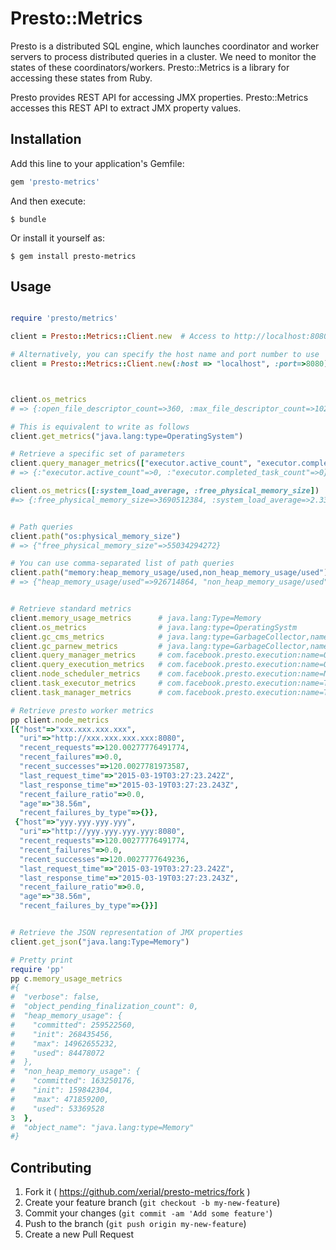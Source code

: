 # Presto::Metrics

Presto is a distributed SQL engine, which launches coordinator and worker servers to process distributed queries in a cluster. We need to monitor the states of these coordinators/workers. Presto::Metrics is a library for accessing these states from Ruby.

Presto provides REST API for accessing JMX properties. Presto::Metrics accesses this REST API to extract JMX property values.

## Installation

Add this line to your application's Gemfile:

```ruby
gem 'presto-metrics'
```

And then execute:

    $ bundle

Or install it yourself as:

    $ gem install presto-metrics

## Usage

```ruby

require 'presto/metrics'

client = Presto::Metrics::Client.new  # Access to http://localhost:8080 in default

# Alternatively, you can specify the host name and port number to use
client = Presto::Metrics::Client.new(:host => "localhost", :port=>8080) 



client.os_metrics
# => {:open_file_descriptor_count=>360, :max_file_descriptor_count=>10240, :committed_virtual_memory_size=>18683629568, :total_swap_space_size=>2147483648, :free_swap_space_size=>1132986368, :process_cpu_time=>240244441000, :free_physical_memory_size=>2088931328, :total_physical_memory_size=>17179869184, :system_cpu_load=>0.044989775051124746, :process_cpu_load=>0.002293214043176635, :name=>"Mac OS X", :version=>"10.9.4", :available_processors=>8, :arch=>"x86_64", :system_load_average=>2.0537109375, :object_name=>"java.lang:type=OperatingSystem"}

# This is equivalent to write as follows
client.get_metrics("java.lang:type=OperatingSystem")

# Retrieve a specific set of parameters
client.query_manager_metrics(["executor.active_count", "executor.completed_task_count"])
# => {:"executor.active_count"=>0, :"executor.completed_task_count"=>0}

client.os_metrics([:system_load_average, :free_physical_memory_size])
#=> {:free_physical_memory_size=>3690512384, :system_load_average=>2.33056640625}


# Path queries
client.path("os:physical_memory_size")
# => {"free_physical_memory_size"=>55034294272}

# You can use comma-separated list of path queries
client.path("memory:heap_memory_usage/used,non_heap_memory_usage/used")
# => {"heap_memory_usage/used"=>926714864, "non_heap_memory_usage/used"=>108948488}


# Retrieve standard metrics
client.memory_usage_metrics      # java.lang:Type=Memory
client.os_metrics                # java.lang:type=OperatingSystm
client.gc_cms_metrics            # java.lang:type=GarbageCollector,name=ConcurrentMarkSweep
client.gc_parnew_metrics         # java.lang:type=GarbageCollector,name=ParNew
client.query_manager_metrics     # com.facebook.presto.execution:name=QueryManager
client.query_execution_metrics   # com.facebook.presto.execution:name=QueryExecution
client.node_scheduler_metrics    # com.facebook.presto.execution:name=NodeScheduler
client.task_executor_metrics     # com.facebook.presto.execution:name=TaskExecutor
client.task_manager_metrics      # com.facebook.presto.execution:name=TaskManager

# Retrieve presto worker metrics
pp client.node_metrics
[{"host"=>"xxx.xxx.xxx.xxx",
  "uri"=>"http://xxx.xxx.xxx.xxx:8080",
  "recent_requests"=>120.00277776491774,
  "recent_failures"=>0.0,
  "recent_successes"=>120.0027781973587,
  "last_request_time"=>"2015-03-19T03:27:23.242Z",
  "last_response_time"=>"2015-03-19T03:27:23.243Z",
  "recent_failure_ratio"=>0.0,
  "age"=>"38.56m",
  "recent_failures_by_type"=>{}},
 {"host"=>"yyy.yyy.yyy.yyy",
  "uri"=>"http://yyy.yyy.yyy.yyy:8080",
  "recent_requests"=>120.00277776491774,
  "recent_failures"=>0.0,
  "recent_successes"=>120.0027777649236,
  "last_request_time"=>"2015-03-19T03:27:23.242Z",
  "last_response_time"=>"2015-03-19T03:27:23.243Z",
  "recent_failure_ratio"=>0.0,
  "age"=>"38.56m",
  "recent_failures_by_type"=>{}}]


# Retrieve the JSON representation of JMX properties
client.get_json("java.lang:Type=Memory")

# Pretty print 
require 'pp'
pp c.memory_usage_metrics
#{
#  "verbose": false,
#  "object_pending_finalization_count": 0,
#  "heap_memory_usage": {
#    "committed": 259522560,
#    "init": 268435456,
#    "max": 14962655232,
#    "used": 84478072
#  },
#  "non_heap_memory_usage": {
#    "committed": 163250176,
#    "init": 159842304,
#    "max": 471859200,
#    "used": 53369528
3  },
#  "object_name": "java.lang:type=Memory"
#}

```

## Contributing

1. Fork it ( https://github.com/xerial/presto-metrics/fork )
2. Create your feature branch (`git checkout -b my-new-feature`)
3. Commit your changes (`git commit -am 'Add some feature'`)
4. Push to the branch (`git push origin my-new-feature`)
5. Create a new Pull Request
